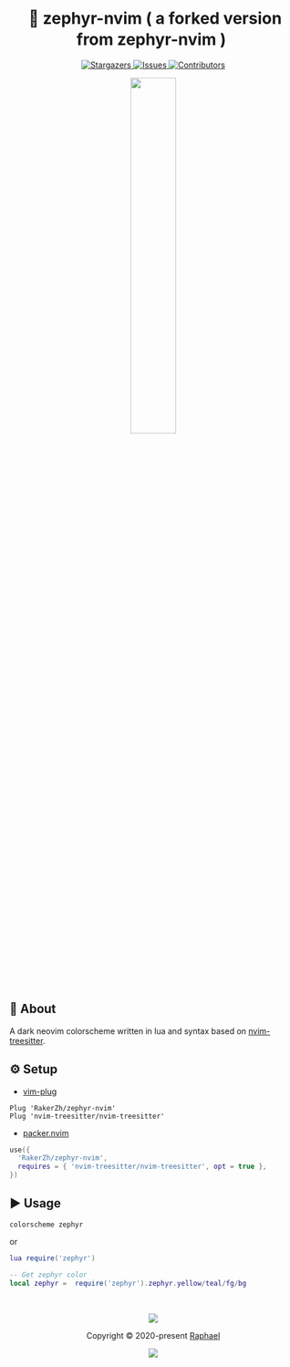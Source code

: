 <h1 align="center">
  <img
    src="https://raw.githubusercontent.com/catppuccin/catppuccin/main/assets/misc/transparent.png"
    height="30"
    width="0px"
  />
  🎨 zephyr-nvim ( a forked version from zephyr-nvim )
  <img
    src="https://raw.githubusercontent.com/catppuccin/catppuccin/main/assets/misc/transparent.png"
    height="30"
    width="0px"
  />
</h1>

<p align="center">
  <a href="https://github.com/glepnir/zephyr-nvim/stargazers">
    <img
      alt="Stargazers"
      src="https://img.shields.io/github/stars/glepnir/zephyr-nvim?style=for-the-badge&logo=starship&color=c678dd&logoColor=d9e0ee&labelColor=282a36"
    />
  </a>
  <a href="https://github.com/glepnir/zephyr-nvim/issues">
    <img
      alt="Issues"
      src="https://img.shields.io/github/issues/glepnir/zephyr-nvim?style=for-the-badge&logo=gitbook&color=f0c062&logoColor=d9e0ee&labelColor=282a36"
    />
  </a>
  <a href="https://github.com/glepnir/zephyr-nvim/contributors">
    <img
      alt="Contributors"
      src="https://img.shields.io/github/contributors/glepnir/zephyr-nvim?style=for-the-badge&logo=opensourceinitiative&color=abcf84&logoColor=d9e0ee&labelColor=282a36"
    />
  </a>
</p>

<p align="center">
  <img src="https://user-images.githubusercontent.com/41671631/172047114-58deb5a9-f67b-400b-bace-2982bf901ff6.png"
  height = "40%"
  widht = "40%"
  />
</p>

&nbsp;

## 💭 About

A dark neovim colorscheme written in lua and syntax based on
[nvim-treesitter](https://github.com/nvim-treesitter/nvim-treesitter).

## ⚙️ Setup

- [vim-plug](https://github.com/junegunn/vim-plug)

```vim
Plug 'RakerZh/zephyr-nvim'
Plug 'nvim-treesitter/nvim-treesitter'
```

- [packer.nvim](https://github.com/wbthomason/packer.nvim)

```lua
use({
  'RakerZh/zephyr-nvim',
  requires = { 'nvim-treesitter/nvim-treesitter', opt = true },
})
```

## ▶️ Usage

```vim
colorscheme zephyr
```

or

```lua
lua require('zephyr')
```

```lua
-- Get zephyr color
local zephyr =  require('zephyr').zephyr.yellow/teal/fg/bg
```

&nbsp;

<p align="center">
  <img
    src="https://raw.githubusercontent.com/catppuccin/catppuccin/dev/assets/footers/gray0_ctp_on_line.svg?sanitize=true"
  />
</p>
<p align="center">
  Copyright &copy; 2020-present
  <a href="https://github.com/glepnir" target="_blank">Raphael</a>
</p>
<p align="center">
  <a href="https://github.com/glepnir/zephyr-nvim/blob/master/LICENSE"
    ><img
      src="https://img.shields.io/static/v1.svg?style=for-the-badge&label=License&message=MIT&logoColor=d9e0ee&colorA=282a36&colorB=c678dd"
  /></a>
</p>
